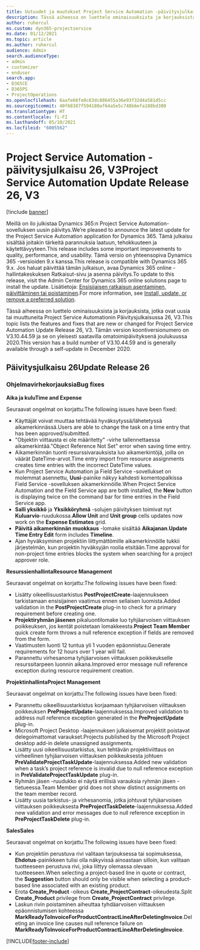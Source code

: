 ```yaml
---
title: Uutuudet ja muutokset Project Service Automation -päivitysjulkaisussa 26, V3
description: Tässä aiheessa on luettelo ominaisuuksista ja korjauksista, jotka ovat käytettävissä Project Service Automation -päivitysjulkaisussa 26, V3.
author: ruhercul
ms.custom: dyn365-projectservice
ms.date: 01/12/2021
ms.topic: article
ms.author: ruhercul
audience: Admin
search.audienceType:
- admin
- customizer
- enduser
search.app:
- D365CE
- D365PS
- ProjectOperations
ms.openlocfilehash: 6aafe66fe8c63dc886455a36e93f32d4a581d5cc
ms.sourcegitcommit: 40f68387f594180af64a5e5c748b6efa188bd300
ms.translationtype: HT
ms.contentlocale: fi-FI
ms.lasthandoff: 05/10/2021
ms.locfileid: "6005562"
---
```

# <a name="project-service-automation-update-release-26-v3"></a><span data-ttu-id="2ded1-103">Project Service Automation -päivitysjulkaisu 26, V3</span><span class="sxs-lookup"><span data-stu-id="2ded1-103">Project Service Automation Update Release 26, V3</span></span>

[!include [banner](../includes/psa-now-project-operations.md)]

<span data-ttu-id="2ded1-104">Meillä on ilo julkistaa Dynamics 365:n Project Service Automation-sovelluksen uusin päivitys.</span><span class="sxs-lookup"><span data-stu-id="2ded1-104">We’re pleased to announce the latest update for the Project Service Automation application for Dynamics 365.</span></span> <span data-ttu-id="2ded1-105">Tämä julkaisu sisältää joitakin tärkeitä parannuksia laatuun, tehokkuuteen ja käytettävyyteen.</span><span class="sxs-lookup"><span data-stu-id="2ded1-105">This release includes some important improvements to quality, performance, and usability.</span></span> <span data-ttu-id="2ded1-106">Tämä versio on yhteensopiva Dynamics 365 -versioiden 9.x kanssa.</span><span class="sxs-lookup"><span data-stu-id="2ded1-106">This release is compatible with Dynamics 365 9.x.</span></span> <span data-ttu-id="2ded1-107">Jos haluat päivittää tämän julkaisun, avaa Dynamics 365 online -hallintakeskuksen Ratkaisut-sivu ja asenna päivitys.</span><span class="sxs-lookup"><span data-stu-id="2ded1-107">To update to this release, visit the Admin Center for Dynamics 365 online solutions page to install the update.</span></span> <span data-ttu-id="2ded1-108">Lisätietoja: [Ensisijaisen ratkaisun asentaminen, päivittäminen tai poistaminen](/power-platform/admin/install-remove-preferred-solution).</span><span class="sxs-lookup"><span data-stu-id="2ded1-108">For more information, see [Install, update, or remove a preferred solution](/power-platform/admin/install-remove-preferred-solution).</span></span>

<span data-ttu-id="2ded1-109">Tässä aiheessa on luettelo ominaisuuksista ja korjauksista, jotka ovat uusia tai muuttuneita Project Service Automationin Päivitysjulkaisussa 26, V3.</span><span class="sxs-lookup"><span data-stu-id="2ded1-109">This topic lists the features and fixes that are new or changed for Project Service Automation Update Release 26, V3.</span></span> <span data-ttu-id="2ded1-110">Tämän version koontiversionumero on V3.10.44.59 ja se on yleisesti saatavilla omatoimipäivityksenä joulukuussa 2020.</span><span class="sxs-lookup"><span data-stu-id="2ded1-110">This version has a build number of V3.10.44.59 and is generally available through a self-update in December 2020.</span></span>

## <a name="update-release-26"></a><span data-ttu-id="2ded1-111">Päivitysjulkaisu 26</span><span class="sxs-lookup"><span data-stu-id="2ded1-111">Update Release 26</span></span>

### <a name="bug-fixes"></a><span data-ttu-id="2ded1-112">Ohjelmavirhekorjauksia</span><span class="sxs-lookup"><span data-stu-id="2ded1-112">Bug fixes</span></span>

<span data-ttu-id="2ded1-113">**Aika ja kulu**</span><span class="sxs-lookup"><span data-stu-id="2ded1-113">**Time and Expense**</span></span>

<span data-ttu-id="2ded1-114">Seuraavat ongelmat on korjattu:</span><span class="sxs-lookup"><span data-stu-id="2ded1-114">The following issues have been fixed:</span></span>

- <span data-ttu-id="2ded1-115">Käyttäjät voivat muuttaa tehtävää hyväksytyssä/lähetetyssä aikamerkinnässä.</span><span class="sxs-lookup"><span data-stu-id="2ded1-115">Users are able to change the task on a time entry that has been approved/submitted.</span></span>
- <span data-ttu-id="2ded1-116">"Objektin viittausta ei ole määritetty" -virhe tallennettaessa aikamerkintää.</span><span class="sxs-lookup"><span data-stu-id="2ded1-116">"Object Reference Not Set" error when saving time entry.</span></span>
- <span data-ttu-id="2ded1-117">Aikamerkinnän tuonti resurssivarauksista luo aikamerkintöjä, joilla on väärät DateTime-arvot.</span><span class="sxs-lookup"><span data-stu-id="2ded1-117">Time entry import from resource assignments creates time entries with the incorrect DateTime values.</span></span>
- <span data-ttu-id="2ded1-118">Kun Project Service Automation ja Field Service -sovellukset on molemmat asennettu, **Uusi**-painike näkyy kahdesti komentopalkissa Field Service -sovelluksen aikamerkinnöille.</span><span class="sxs-lookup"><span data-stu-id="2ded1-118">When Project Service Automation and the Field Service app are both installed, the **New** button is displaying twice on the command bar for time entries in the Field Service app.</span></span>
- <span data-ttu-id="2ded1-119">**Salli yksikkö** ja **Yksikköryhmä** -solujen päivityksen toimivat nyt **Kuluarvio**-ruudukossa.</span><span class="sxs-lookup"><span data-stu-id="2ded1-119">**Allow Unit** and **Unit group** cells updates now work on the **Expense Estimates** grid.</span></span>
- <span data-ttu-id="2ded1-120">**Päivitä aikamerkinnän muokkaus** -lomake sisältää **Aikajanan**.</span><span class="sxs-lookup"><span data-stu-id="2ded1-120">**Update Time Entry Edit** form includes **Timeline**.</span></span>
- <span data-ttu-id="2ded1-121">Ajan hyväksyminen projektiin liittymättömille aikamerkinnöille tukkii järjestelmän, kun projektin hyväksyjän roolia etsitään.</span><span class="sxs-lookup"><span data-stu-id="2ded1-121">Time approval for non-project time entries blocks the system when searching for a project approver role.</span></span>

<span data-ttu-id="2ded1-122">**Resurssienhallinta**</span><span class="sxs-lookup"><span data-stu-id="2ded1-122">**Resource Management**</span></span>

<span data-ttu-id="2ded1-123">Seuraavat ongelmat on korjattu:</span><span class="sxs-lookup"><span data-stu-id="2ded1-123">The following issues have been fixed:</span></span>

- <span data-ttu-id="2ded1-124">Lisätty oikeellisuustarkistus **PostProjectCreate**-laajennukseen tarkistamaan ensisijainen vaatimus ennen sellaisen luomista.</span><span class="sxs-lookup"><span data-stu-id="2ded1-124">Added validation in the **PostProjectCreate** plug-in to check for a primary requirement before creating one.</span></span>
- <span data-ttu-id="2ded1-125">**Projektiryhmän jäsenen** pikaluontilomake luo tyhjäarvoisen viittauksen poikkeuksen, jos kentät poistetaan lomakkeesta.</span><span class="sxs-lookup"><span data-stu-id="2ded1-125">**Project Team Member** quick create form throws a null reference exception if fields are removed from the form.</span></span>
- <span data-ttu-id="2ded1-126">Vaatimusten luonti 12 tuntua yli 1 vuoden epäonnistuu.</span><span class="sxs-lookup"><span data-stu-id="2ded1-126">Generate requirements for 12 hours over 1 year will fail.</span></span>
- <span data-ttu-id="2ded1-127">Parannettu virhesanoma tyhjäarvoisen viittauksen poikkeukselle resurssitarpeen luonnin aikana.</span><span class="sxs-lookup"><span data-stu-id="2ded1-127">Improved error message null reference exception during resource requirement creation.</span></span>

<span data-ttu-id="2ded1-128">**Projektinhallinta**</span><span class="sxs-lookup"><span data-stu-id="2ded1-128">**Project Management**</span></span>

<span data-ttu-id="2ded1-129">Seuraavat ongelmat on korjattu:</span><span class="sxs-lookup"><span data-stu-id="2ded1-129">The following issues have been fixed:</span></span>

- <span data-ttu-id="2ded1-130">Parannettu oikeellisuustarkistus korjaamaan tyhjäarvoisen viittauksen poikkeuksen **PreProjectUpdate**-laajennuksessa.</span><span class="sxs-lookup"><span data-stu-id="2ded1-130">Improved validation to address null reference exception generated in the **PreProjectUpdate** plug-in.</span></span>
- <span data-ttu-id="2ded1-131">Microsoft Project Desktop -laajennuksen julkaisemat projektit poistavat delegoimattomat varaukset.</span><span class="sxs-lookup"><span data-stu-id="2ded1-131">Projects published by the Microsoft Project desktop add-in delete unassigned assignments.</span></span>
- <span data-ttu-id="2ded1-132">Lisätty uusi oikeellisuustarkistus, kun tehtävän projektiviittaus on virheellinen tyhjäarvoisen viittauksen poikkeuksesta johtuen **PreValidateProjectTaskUpdate**-laajennuksessa.</span><span class="sxs-lookup"><span data-stu-id="2ded1-132">Added new validation when a task’s project reference is invalid due to null reference exception in **PreValidateProjectTaskUpdate** plug-in.</span></span>
- <span data-ttu-id="2ded1-133">Ryhmän jäsen -ruudukko ei näytä erillisiä varauksia ryhmän jäsen -tietueessa.</span><span class="sxs-lookup"><span data-stu-id="2ded1-133">Team Member grid does not show distinct assignments on the team member record.</span></span>
- <span data-ttu-id="2ded1-134">Lisätty uusia tarkistus- ja virhesanomia, jotka johtuvat tyhjäarvoisen viittauksen poikkeuksesta **PreProjectTaskDelete**-laajennuksessa.</span><span class="sxs-lookup"><span data-stu-id="2ded1-134">Added new validation and error messages due to null reference exception in **PreProjectTaskDelete** plug-in.</span></span>

<span data-ttu-id="2ded1-135">**Sales**</span><span class="sxs-lookup"><span data-stu-id="2ded1-135">**Sales**</span></span>

<span data-ttu-id="2ded1-136">Seuraavat ongelmat on korjattu:</span><span class="sxs-lookup"><span data-stu-id="2ded1-136">The following issues have been fixed:</span></span>

- <span data-ttu-id="2ded1-137">Kun projektiin perustuva rivi valitaan tarjouksessa tai sopimuksessa, **Ehdotus**-painikkeen tulisi olla näkyvissä ainoastaan silloin, kun valitaan tuotteeseen perustuva rivi, joka liittyy olemassa olevaan tuotteeseen.</span><span class="sxs-lookup"><span data-stu-id="2ded1-137">When selecting a project-based line in quote or contract, the **Suggestion** button should only be visible when selecting a product-based line associated with an existing product.</span></span>
- <span data-ttu-id="2ded1-138">Erota **Create_Product** -oikeus **Create_ProjectContract**-oikeudesta.</span><span class="sxs-lookup"><span data-stu-id="2ded1-138">Split **Create_Product** privilege from **Create_ProjectContract** privilege.</span></span>
- <span data-ttu-id="2ded1-139">Laskun rivin poistaminen aiheuttaa tyhdäarvoisen viittauksen epäonnistumisen kohteessa **MarkReadyToInvoiceForProductContractLineAfterDeletingInvoice**.</span><span class="sxs-lookup"><span data-stu-id="2ded1-139">Deleting an invoice line causes null reference failure on **MarkReadyToInvoiceForProductContractLineAfterDeletingInvoice**.</span></span>


[!INCLUDE[footer-include](../includes/footer-banner.md)]